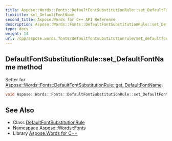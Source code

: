 ```yaml
---
title: Aspose::Words::Fonts::DefaultFontSubstitutionRule::set_DefaultFontName method
linktitle: set_DefaultFontName
second_title: Aspose.Words for C++ API Reference
description: Aspose::Words::Fonts::DefaultFontSubstitutionRule::set_DefaultFontName method. Setter for Aspose::Words::Fonts::DefaultFontSubstitutionRule::get_DefaultFontName in C++.
type: docs
weight: 14
url: /cpp/aspose.words.fonts/defaultfontsubstitutionrule/set_defaultfontname/
---
```

## DefaultFontSubstitutionRule::set_DefaultFontName method


Setter for [Aspose::Words::Fonts::DefaultFontSubstitutionRule::get_DefaultFontName](../get_defaultfontname/).

```cpp
void Aspose::Words::Fonts::DefaultFontSubstitutionRule::set_DefaultFontName(const System::String &value)
```

## See Also

* Class [DefaultFontSubstitutionRule](../)
* Namespace [Aspose::Words::Fonts](../../)
* Library [Aspose.Words for C++](../../../)
